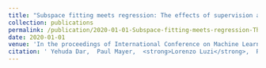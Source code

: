 ```yaml
---
title: "Subspace fitting meets regression: The effects of supervision and orthonormality constraints on double descent of generalization errors"
collection: publications
permalink: /publication/2020-01-01-Subspace-fitting-meets-regression-The-effects-of-supervision-and-orthonormality-constraints-on-double-descent-of-generalization-errors
date: 2020-01-01
venue: 'In the proceedings of International Conference on Machine Learning'
citation: ' Yehuda Dar,  Paul Mayer,  <strong>Lorenzo Luzi</strong>,  Richard Baraniuk, [Subspace fitting meets regression: The effects of supervision and orthonormality constraints on double descent of generalization errors](https://scholar.google.com/scholar?q=Subspace+fitting+meets+regression:+The+effects+of+supervision+and+orthonormality+constraints+on+double+descent+of+generalization+errors). In the proceedings of International Conference on Machine Learning, 2020.'
---
```

